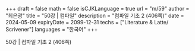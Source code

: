 +++
draft = false
math = false
isCJKLanguage = true
url = "m/59"
author = "최은광"
title = "50강 | 컴파일"
description = "컴파일 기초 2 (406쪽)"
date = 2024-05-09
expiryDate = 2099-12-31
techs = ["Literature & Latte/ Scrivener"]
languages = "한국어"
+++

50강 | 컴파일 기초 2 (406쪽)

<!--more--> 

#



#
